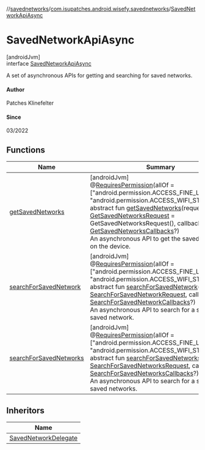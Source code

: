 //[savednetworks](../../../index.md)/[com.isupatches.android.wisefy.savednetworks](../index.md)/[SavedNetworkApiAsync](index.md)

# SavedNetworkApiAsync

[androidJvm]\
interface [SavedNetworkApiAsync](index.md)

A set of asynchronous APIs for getting and searching for saved networks.

#### Author

Patches Klinefelter

#### Since

03/2022

## Functions

| Name | Summary |
|---|---|
| [getSavedNetworks](get-saved-networks.md) | [androidJvm]<br>@[RequiresPermission](https://developer.android.com/reference/kotlin/androidx/annotation/RequiresPermission.html)(allOf = [&quot;android.permission.ACCESS_FINE_LOCATION&quot;, &quot;android.permission.ACCESS_WIFI_STATE&quot;])<br>abstract fun [getSavedNetworks](get-saved-networks.md)(request: [GetSavedNetworksRequest](../../com.isupatches.android.wisefy.savednetworks.entities/-get-saved-networks-request/index.md) = GetSavedNetworksRequest(), callbacks: [GetSavedNetworksCallbacks](../../com.isupatches.android.wisefy.savednetworks.callbacks/-get-saved-networks-callbacks/index.md)?)<br>An asynchronous API to get the saved networks on the device. |
| [searchForSavedNetwork](search-for-saved-network.md) | [androidJvm]<br>@[RequiresPermission](https://developer.android.com/reference/kotlin/androidx/annotation/RequiresPermission.html)(allOf = [&quot;android.permission.ACCESS_FINE_LOCATION&quot;, &quot;android.permission.ACCESS_WIFI_STATE&quot;])<br>abstract fun [searchForSavedNetwork](search-for-saved-network.md)(request: [SearchForSavedNetworkRequest](../../com.isupatches.android.wisefy.savednetworks.entities/-search-for-saved-network-request/index.md), callbacks: [SearchForSavedNetworkCallbacks](../../com.isupatches.android.wisefy.savednetworks.callbacks/-search-for-saved-network-callbacks/index.md)?)<br>An asynchronous API to search for a single saved network. |
| [searchForSavedNetworks](search-for-saved-networks.md) | [androidJvm]<br>@[RequiresPermission](https://developer.android.com/reference/kotlin/androidx/annotation/RequiresPermission.html)(allOf = [&quot;android.permission.ACCESS_FINE_LOCATION&quot;, &quot;android.permission.ACCESS_WIFI_STATE&quot;])<br>abstract fun [searchForSavedNetworks](search-for-saved-networks.md)(request: [SearchForSavedNetworksRequest](../../com.isupatches.android.wisefy.savednetworks.entities/-search-for-saved-networks-request/index.md), callbacks: [SearchForSavedNetworksCallbacks](../../com.isupatches.android.wisefy.savednetworks.callbacks/-search-for-saved-networks-callbacks/index.md)?)<br>An asynchronous API to search for a set of saved networks. |

## Inheritors

| Name |
|---|
| [SavedNetworkDelegate](../-saved-network-delegate/index.md) |
